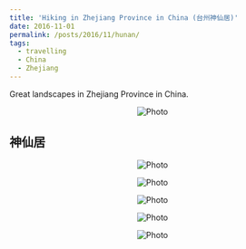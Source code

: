 ```yaml
---
title: 'Hiking in Zhejiang Province in China (台州神仙居)'
date: 2016-11-01
permalink: /posts/2016/11/hunan/
tags:
  - travelling
  - China
  - Zhejiang
---
```


Great landscapes in Zhejiang Province in China.
<p align="center">
  <img src="https://haotang1995.github.io/files/113.jpg?raw=true" alt="Photo"/> 
</p>

## 神仙居
<p align="center">
  <img src="https://haotang1995.github.io/files/117.jpg?raw=true" alt="Photo"/> 
</p>
<p align="center">
  <img src="https://haotang1995.github.io/files/116.jpg?raw=true" alt="Photo"/> 
</p>
<p align="center">
  <img src="https://haotang1995.github.io/files/114.jpg?raw=true" alt="Photo"/> 
</p>
<p align="center">
  <img src="https://haotang1995.github.io/files/113.jpg?raw=true" alt="Photo"/> 
</p>
<p align="center">
  <img src="https://haotang1995.github.io/files/112.jpg?raw=true" alt="Photo"/> 
</p>
